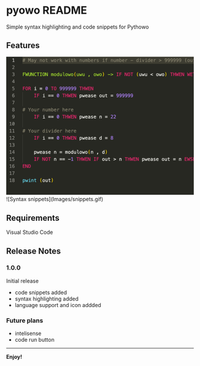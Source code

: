 # pyowo README

Simple syntax highlighting and code snippets for Pythowo


## Features


![Syntax highlighting](Images/highlighting.png)
\!\[Syntax snippets\]\(Images/snippets.gif\)

## Requirements

Visual Studio Code

## Release Notes

### 1.0.0

Initial release
 - code snippets added
 - syntax highlighting added
 - language support and icon addded

 ### Future plans

 - intelisense
 - code run button

-----------------------------------------------------------------------------------------------------------

**Enjoy!**
